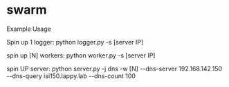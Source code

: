 # swarm

Example Usage

Spin up 1 logger:
python logger.py -s [server IP]

spin up [N] workers:
python worker.py -s [server IP]

spin UP server:
python server.py -j dns -w [N] --dns-server 192.168.142.150 --dns-query isi150.lappy.lab  --dns-count 100
